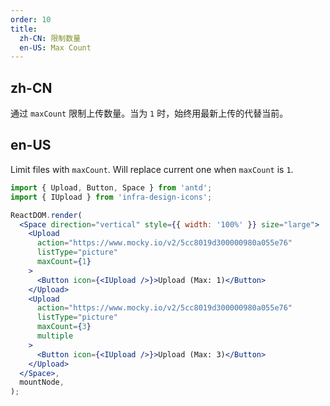 ```yaml
---
order: 10
title:
  zh-CN: 限制数量
  en-US: Max Count
---
```


## zh-CN

通过 `maxCount` 限制上传数量。当为 `1` 时，始终用最新上传的代替当前。

## en-US

Limit files with `maxCount`. Will replace current one when `maxCount` is `1`.

```jsx
import { Upload, Button, Space } from 'antd';
import { IUpload } from 'infra-design-icons';

ReactDOM.render(
  <Space direction="vertical" style={{ width: '100%' }} size="large">
    <Upload
      action="https://www.mocky.io/v2/5cc8019d300000980a055e76"
      listType="picture"
      maxCount={1}
    >
      <Button icon={<IUpload />}>Upload (Max: 1)</Button>
    </Upload>
    <Upload
      action="https://www.mocky.io/v2/5cc8019d300000980a055e76"
      listType="picture"
      maxCount={3}
      multiple
    >
      <Button icon={<IUpload />}>Upload (Max: 3)</Button>
    </Upload>
  </Space>,
  mountNode,
);
```
